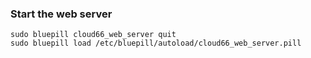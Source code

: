 <!-- usedin: [ _legacy_docker/AddOns] - post: -->


### Start the web server



	sudo bluepill cloud66_web_server quit
	sudo bluepill load /etc/bluepill/autoload/cloud66_web_server.pill



